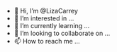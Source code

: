 - 👋 Hi, I’m @LizaCarrey
- 👀 I’m interested in ...
- 🌱 I’m currently learning ...
- 💞️ I’m looking to collaborate on ...
- 📫 How to reach me ...

<!---
LizaCarrey/LizaCarrey is a ✨ special ✨ repository because its `README.md` (this file) appears on your GitHub profile.
You can click the Preview link to take a look at your changes.
--->
